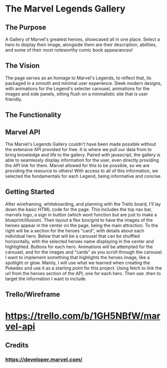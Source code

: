# The Marvel Legends Gallery

## The Purpose
A Gallery of Marvel's greatest heroes, showcased all in one place. Select a hero to dsiplay their image, alongside them are their description, abilities, and some of their most noteworthy comic book appearances! 

## The Vision
The page serves as an homage to Marvel's Legends, to reflect that, its packaged in a smooth and minimal user experience. Sleek modern designs, with animations for the Legend's selecter carousel, animations for the images and side panels, sitting flush on a minmalistic site that is user friendly.

## The Functionality

## Marvel API
The Marvel's Legends Gallery couldn't have been made possible without the extensive API provided for free. It is where we pull our data from to bring knowledge and life to the gallery. Paired with javascript, the gallery is able to seamlessly display information for the user, even directly providing the API link for them. Marvel allowed for this to be possible, so we are providing the resource to others! With access to all of this information, we selected the fundamentals for each Legend, being informative and concise. 

## Getting Started
After wireframing, whiteboarding, and planning with the Trello board, I'll lay down the basic HTML code for the page. This includes the top nav bar, marvels logo, a sign in button (which wont function but are just to make a blueprint/illusion). Then layout a flex box/grid to have the images of the heroes appear in the center on the page, being the main attraction. To the right will be a section for the heroes "card", with details about each individual hero. Below that will be a carousel that can be shuffled horizontally, with the selected heroes name displaying in the center and highlighted. Buttons for each hero. Animations will be attempted for the carousel, and for the images and "cards" as you scroll through the carousel. I want to implement something that highlights the heroes image, like a spotlight or glow. Mainly, I will use what we learned when creating the Pokedex and use it as a starting point for this project. Using fetch to link the url from the heroes section of the API, one for each hero. Then use .then to target the information I want to include.

## Trello/Wireframe
# https://trello.com/b/1GH5NBfW/marvel-api

## Credits
### https://developer.marvel.com/
